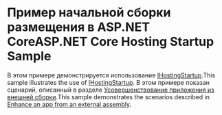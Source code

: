 # <a name="aspnet-core-hosting-startup-sample"></a><span data-ttu-id="1642c-101">Пример начальной сборки размещения в ASP.NET Core</span><span class="sxs-lookup"><span data-stu-id="1642c-101">ASP.NET Core Hosting Startup Sample</span></span>

<span data-ttu-id="1642c-102">В этом примере демонстрируется использование [IHostingStartup](https://docs.microsoft.com/dotnet/api/microsoft.aspnetcore.hosting.ihostingstartup).</span><span class="sxs-lookup"><span data-stu-id="1642c-102">This sample illustrates the use of [IHostingStartup](https://docs.microsoft.com/dotnet/api/microsoft.aspnetcore.hosting.ihostingstartup).</span></span> <span data-ttu-id="1642c-103">В этом примере показан сценарий, описанный в разделе [Усовершенствование приложения из внешней сборки](https://docs.microsoft.com/aspnet/core/fundamentals/host/platform-specific-configuration).</span><span class="sxs-lookup"><span data-stu-id="1642c-103">This sample demonstrates the scenarios described in [Enhance an app from an external assembly](https://docs.microsoft.com/aspnet/core/fundamentals/host/platform-specific-configuration).</span></span>

